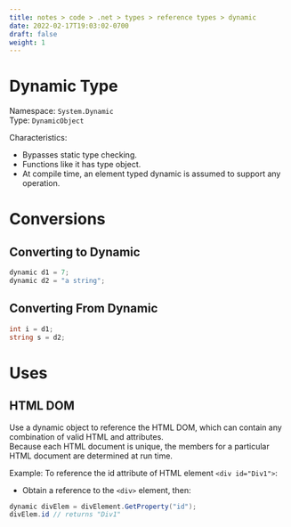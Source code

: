 ```yaml
---
title: notes > code > .net > types > reference types > dynamic
date: 2022-02-17T19:03:02-0700
draft: false
weight: 1
---
```

# Dynamic Type
Namespace: `System.Dynamic`  
Type: `DynamicObject`  

Characteristics:
- Bypasses static type checking.
- Functions like it has type object.
- At compile time, an element typed dynamic is assumed to support any operation.

# Conversions
## Converting to Dynamic
```cs
dynamic d1 = 7;
dynamic d2 = "a string";
```

## Converting From Dynamic
```cs
int i = d1;
string s = d2;
```

# Uses
## HTML DOM
Use a dynamic object to reference the HTML DOM, which can contain any combination of valid HTML and attributes.  
Because each HTML document is unique, the members for a particular HTML document are determined at run time.

Example: To reference the id attribute of HTML element `<div id="Div1">`:
- Obtain a reference to the `<div>` element, then:
```cs
dynamic divElem = divElement.GetProperty("id");
divElem.id // returns "Div1"
```
